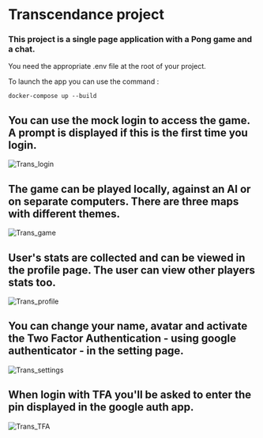 # Transcendance project

### This project is a single page application with a Pong game and a chat.
You need the appropriate .env file at the root of your project.

To launch the app you can use the command :
```
docker-compose up --build
```

## You can use the mock login to access the game. A prompt is displayed if this is the first time you login.

![Trans_login](https://user-images.githubusercontent.com/46645713/203286845-2551b495-5852-4728-9a12-e0ce60276d8f.png)

## The game can be played locally, against an AI or on separate computers. There are three maps with different themes.

![Trans_game](https://user-images.githubusercontent.com/46645713/203290415-320b41f7-84a2-477b-82d6-a3ad8d66df48.png)


## User's stats are collected and can be viewed in the profile page. The user can view other players stats too.

![Trans_profile](https://user-images.githubusercontent.com/46645713/203285424-83a0d7fc-2f6c-4e9a-a6ff-b26069551520.png)

## You can change your name, avatar and activate the Two Factor Authentication - using google authenticator - in the setting page.

![Trans_settings](https://user-images.githubusercontent.com/46645713/203291148-bedc4db4-390a-4bb5-8bf7-d75e6ef5b218.png)

## When login with TFA you'll be asked to enter the pin displayed in the google auth app.

![Trans_TFA](https://user-images.githubusercontent.com/46645713/203292008-d218dcfa-692e-473b-bae2-983e3634bfb5.png)
